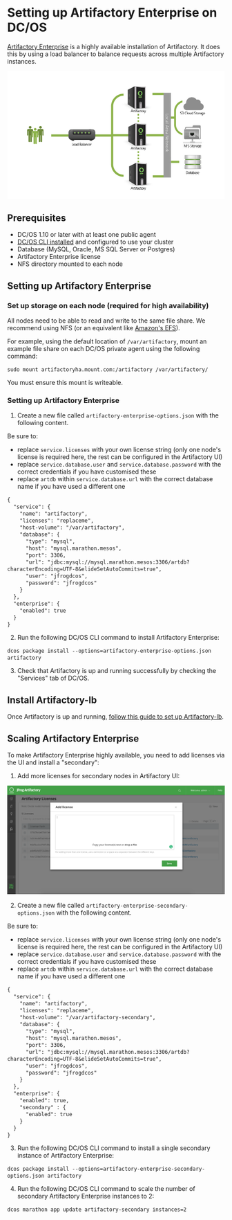# Setting up Artifactory Enterprise on DC/OS

[Artifactory Enterprise](https://www.jfrog.com/artifactory/versions/#High-Availability) is a highly available installation of Artifactory. It does this by using a load balancer to balance requests across multiple Artifactory instances.

![Artifactory Enterprise Architecture](img/HA_Diagram.png)

## Prerequisites

- DC/OS 1.10 or later with at least one public agent
- [DC/OS CLI installed](https://dcos.io/docs/1.10/usage/cli/install/) and
  configured to use your cluster
- Database (MySQL, Oracle, MS SQL Server or Postgres)
- Artifactory Enterprise license
- NFS directory mounted to each node

## Setting up Artifactory Enterprise

### Set up storage on each node (required for high availability)

All nodes need to be able to read and write to the same file share. We recommend
using NFS (or an equivalent like [Amazon's EFS](https://aws.amazon.com/efs/)).

For example, using the default location of `/var/artifactory`, mount an example
file share on each DC/OS private agent using the following command:

```
sudo mount artifactoryha.mount.com:/artifactory /var/artifactory/
```

You must ensure this mount is writeable.

### Setting up Artifactory Enterprise

1. Create a new file called `artifactory-enterprise-options.json` with the
   following content.

Be sure to:

- replace `service.licenses` with your own license string (only one node's
  license is required here, the rest can be configured in the Artifactory UI)
- replace `service.database.user` and `service.database.password` with the
  correct credentials if you have customised these
- replace `artdb` within `service.database.url` with the correct database name
  if you have used a different one

```
{
  "service": {
    "name": "artifactory",
    "licenses": "replaceme",
    "host-volume": "/var/artifactory",
    "database": {
      "type": "mysql",
      "host": "mysql.marathon.mesos",
      "port": 3306,
      "url": "jdbc:mysql://mysql.marathon.mesos:3306/artdb?characterEncoding=UTF-8&elideSetAutoCommits=true",
      "user": "jfrogdcos",
      "password": "jfrogdcos"
    }
  },
  "enterprise": {
    "enabled": true
  }
}
```


2. Run the following DC/OS CLI command to install Artifactory Enterprise:

```
dcos package install --options=artifactory-enterprise-options.json artifactory
```

3. Check that Artifactory is up and running successfully by checking the "Services" tab of DC/OS.

## Install Artifactory-lb

Once Artifactory is up and running, [follow this guide to set up
Artifactory-lb](artifactory-lb.md).

## Scaling Artifactory Enterprise

To make Artifactory Enterprise highly available, you need to add licenses via
the UI and install a "secondary":

1. Add more licenses for secondary nodes in Artifactory UI:

![Add More Licenses](img/add_licenses.png)


2. Create a new file called `artifactory-enterprise-secondary-options.json` with
   the following content.

Be sure to:

- replace `service.licenses` with your own license string (only one node's
  license is required here, the rest can be configured in the Artifactory UI)
- replace `service.database.user` and `service.database.password` with the
  correct credentials if you have customised these
- replace `artdb` within `service.database.url` with the correct database name
  if you have used a different one

```
{
  "service": {
    "name": "artifactory",
    "licenses": "replaceme",
    "host-volume": "/var/artifactory-secondary",
    "database": {
      "type": "mysql",
      "host": "mysql.marathon.mesos",
      "port": 3306,
      "url": "jdbc:mysql://mysql.marathon.mesos:3306/artdb?characterEncoding=UTF-8&elideSetAutoCommits=true",
      "user": "jfrogdcos",
      "password": "jfrogdcos"
    }
  },
  "enterprise": {
    "enabled": true,
    "secondary" : {
      "enabled": true
    }
  }
}
```

3. Run the following DC/OS CLI command to install a single secondary instance of
   Artifactory Enterprise:

```
dcos package install --options=artifactory-enterprise-secondary-options.json artifactory
```

4. Run the following DC/OS CLI command to scale the number of secondary
   Artifactory Enterprise instances to 2:

```
dcos marathon app update artifactory-secondary instances=2
```

